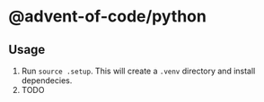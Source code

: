 # @advent-of-code/python

## Usage

1. Run `source .setup`. This will create a `.venv` directory and install dependecies.
2. TODO
